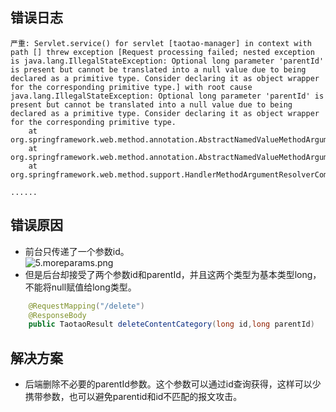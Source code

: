 ## 错误日志 ##
```
严重: Servlet.service() for servlet [taotao-manager] in context with path [] threw exception [Request processing failed; nested exception is java.lang.IllegalStateException: Optional long parameter 'parentId' is present but cannot be translated into a null value due to being declared as a primitive type. Consider declaring it as object wrapper for the corresponding primitive type.] with root cause
java.lang.IllegalStateException: Optional long parameter 'parentId' is present but cannot be translated into a null value due to being declared as a primitive type. Consider declaring it as object wrapper for the corresponding primitive type.
	at org.springframework.web.method.annotation.AbstractNamedValueMethodArgumentResolver.handleNullValue(AbstractNamedValueMethodArgumentResolver.java:238)
	at org.springframework.web.method.annotation.AbstractNamedValueMethodArgumentResolver.resolveArgument(AbstractNamedValueMethodArgumentResolver.java:111)
	at org.springframework.web.method.support.HandlerMethodArgumentResolverComposite.resolveArgument(HandlerMethodArgumentResolverComposite.java:121)
	
......
```

## 错误原因 ##
- 前台只传递了一个参数id。<br>![5.moreparams.png](https://img-blog.csdn.net/20180404104940552)
- 但是后台却接受了两个参数id和parentId，并且这两个类型为基本类型long，不能将null赋值给long类型。
```java
    @RequestMapping("/delete")
    @ResponseBody
    public TaotaoResult deleteContentCategory(long id,long parentId)
```

## 解决方案 ##
- 后端删除不必要的parentId参数。这个参数可以通过id查询获得，这样可以少携带参数，也可以避免parentid和id不匹配的报文攻击。